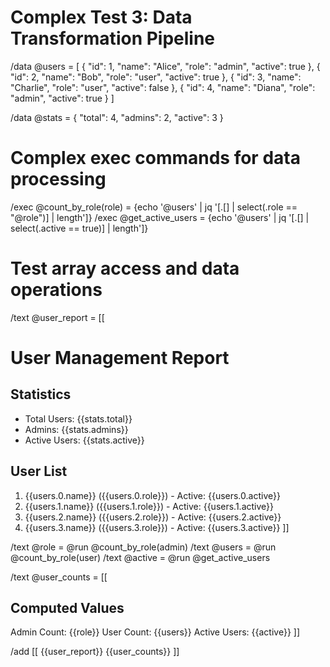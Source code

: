 # Complex Test 3: Data Transformation Pipeline

/data @users = [
  { "id": 1, "name": "Alice", "role": "admin", "active": true },
  { "id": 2, "name": "Bob", "role": "user", "active": true },
  { "id": 3, "name": "Charlie", "role": "user", "active": false },
  { "id": 4, "name": "Diana", "role": "admin", "active": true }
]

/data @stats = {
  "total": 4,
  "admins": 2,
  "active": 3
}

# Complex exec commands for data processing
/exec @count_by_role(role) = {echo '@users' | jq '[.[] | select(.role == "@role")] | length']}
/exec @get_active_users = {echo '@users' | jq '[.[] | select(.active == true)] | length']}

# Test array access and data operations
/text @user_report = [[
# User Management Report

## Statistics
- Total Users: {{stats.total}}
- Admins: {{stats.admins}}
- Active Users: {{stats.active}}

## User List
1. {{users.0.name}} ({{users.0.role}}) - Active: {{users.0.active}}
2. {{users.1.name}} ({{users.1.role}}) - Active: {{users.1.active}}
3. {{users.2.name}} ({{users.2.role}}) - Active: {{users.2.active}}
4. {{users.3.name}} ({{users.3.role}}) - Active: {{users.3.active}}
]]

/text @role = @run @count_by_role(admin)
/text @users = @run @count_by_role(user)
/text @active = @run @get_active_users

/text @user_counts = [[
## Computed Values
Admin Count: {{role}}
User Count: {{users}}
Active Users: {{active}}
]]

/add [[ 
{{user_report}}
{{user_counts}}
]]